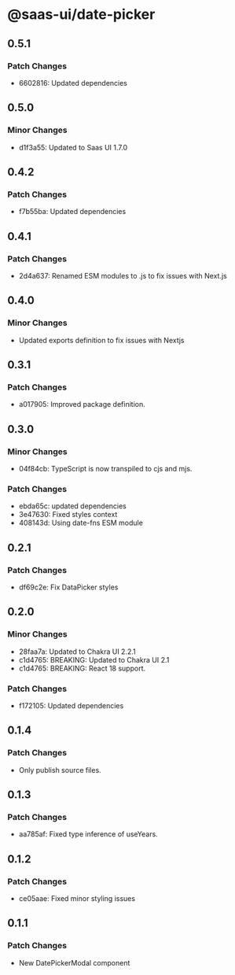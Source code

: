 # @saas-ui/date-picker

## 0.5.1

### Patch Changes

- 6602816: Updated dependencies

## 0.5.0

### Minor Changes

- d1f3a55: Updated to Saas UI 1.7.0

## 0.4.2

### Patch Changes

- f7b55ba: Updated dependencies

## 0.4.1

### Patch Changes

- 2d4a637: Renamed ESM modules to .js to fix issues with Next.js

## 0.4.0

### Minor Changes

- Updated exports definition to fix issues with Nextjs

## 0.3.1

### Patch Changes

- a017905: Improved package definition.

## 0.3.0

### Minor Changes

- 04f84cb: TypeScript is now transpiled to cjs and mjs.

### Patch Changes

- ebda65c: updated dependencies
- 3e47630: Fixed styles context
- 408143d: Using date-fns ESM module

## 0.2.1

### Patch Changes

- df69c2e: Fix DataPicker styles

## 0.2.0

### Minor Changes

- 28faa7a: Updated to Chakra UI 2.2.1
- c1d4765: BREAKING: Updated to Chakra UI 2.1
- c1d4765: BREAKING: React 18 support.

### Patch Changes

- f172105: Updated dependencies

## 0.1.4

### Patch Changes

- Only publish source files.

## 0.1.3

### Patch Changes

- aa785af: Fixed type inference of useYears.

## 0.1.2

### Patch Changes

- ce05aae: Fixed minor styling issues

## 0.1.1

### Patch Changes

- New DatePickerModal component
